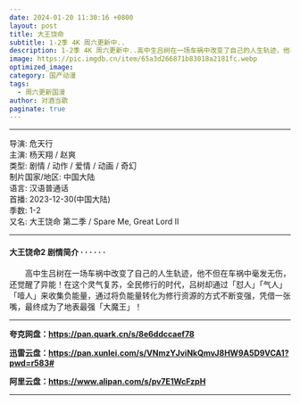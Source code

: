 ```yaml
---
date: 2024-01-20 11:30:16 +0800
layout: post
title: 大王饶命
subtitle: 1-2季 4K 周六更新中..
description: 1-2季 4K 周六更新中..高中生吕树在一场车祸中改变了自己的人生轨迹，他不但在车祸中毫发无伤，还觉醒了异能！这个灵气复苏，全民修行的时代，吕树却通过「怼人」「气人」「噎人」来收集负能量，将负能量转化为修行资源的方式不断变强...
image: https://pic.imgdb.cn/item/65a3d266871b83018a2181fc.webp
optimized_image: 
category: 国产动漫
tags:
  - 周六更新国漫
author: 对酒当歌
paginate: true
---
```


---

导演: 危天行  
主演: 杨天翔 / 赵爽  
类型: 剧情 / 动作 / 爱情 / 动画 / 奇幻  
制片国家/地区: 中国大陆  
语言: 汉语普通话  
首播: 2023-12-30(中国大陆)  
季数: 1-2  
又名: 大王饶命 第二季 / Spare Me, Great Lord Ⅱ  

---

#### 大王饶命2 剧情简介 · · · · · ·

　　高中生吕树在一场车祸中改变了自己的人生轨迹，他不但在车祸中毫发无伤，还觉醒了异能！在这个灵气复苏，全民修行的时代，吕树却通过「怼人」「气人」「噎人」来收集负能量，通过将负能量转化为修行资源的方式不断变强，凭借一张嘴，最终成为了地表最强「大魔王」！

---

**夸克网盘：<https://pan.quark.cn/s/8e6ddccaef78>**

**迅雷云盘：<https://pan.xunlei.com/s/VNmzYJviNkQmvJ8HW9A5D9VCA1?pwd=r583#>**

**阿里云盘：<https://www.alipan.com/s/pv7E1WcFzpH>**

---

